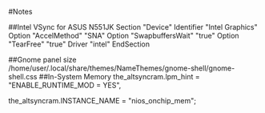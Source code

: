 #Notes

##Intel VSync for ASUS N551JK
    Section "Device"
        Identifier  "Intel Graphics"
        Option      "AccelMethod"    "SNA"
        Option      "SwapbuffersWait"        "true"
        Option      "TearFree"    "true"
        Driver      "intel"
    EndSection
    
##Gnome panel size
/home/user/.local/share/themes/NameThemes/gnome-shell/gnome-shell.css
##In-System Memory
the_altsyncram.lpm_hint = "ENABLE_RUNTIME_MOD = YES",

the_altsyncram.INSTANCE_NAME = "nios_onchip_mem";
